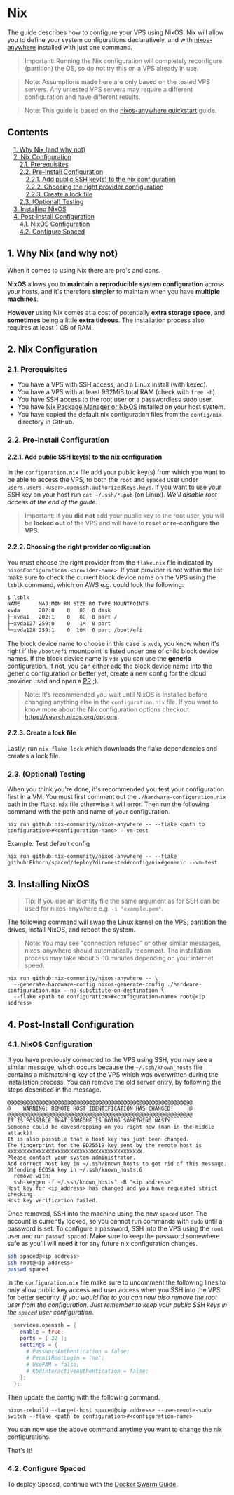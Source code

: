 # Nix <!-- omit in toc -->

The guide describes how to configure your VPS using NixOS. Nix will allow you to define your system configurations declaratively, and with [nixos-anywhere](https://github.com/nix-community/nixos-anywhere) installed with just one command.

> Important: Running the Nix configuration will completely reconfigure (partition) the OS, so do not try this on a VPS already in use.

> Note: Assumptions made here are only based on the tested VPS servers. Any untested VPS servers may require a different configuration and have different results.

> Note: This guide is based on the [nixos-anywhere quickstart](https://github.com/nix-community/nixos-anywhere/blob/9ba099b2ead073e0801b863c880be03a981f2dd1/docs/quickstart.md) guide.

<div style="page-break-after: always;"></div>

## Contents <!-- omit in toc -->

<div class="toc">
  <style>
    .toc > ul { padding-left: 1em; }
    .toc > * * ul { padding-left: 1em; }
    .toc > * > li { list-style-type: none; }
    .toc > * * > li { list-style-type: none; }
  </style>

- [1. Why Nix (and why not)](#1-why-nix-and-why-not)
- [2. Nix Configuration](#2-nix-configuration)
  - [2.1. Prerequisites](#21-prerequisites)
  - [2.2. Pre-Install Configuration](#22-pre-install-configuration)
    - [2.2.1. Add public SSH key(s) to the nix configuration](#221-add-public-ssh-keys-to-the-nix-configuration)
    - [2.2.2. Choosing the right provider configuration](#222-choosing-the-right-provider-configuration)
    - [2.2.3. Create a lock file](#223-create-a-lock-file)
  - [2.3. (Optional) Testing](#23-optional-testing)
- [3. Installing NixOS](#3-installing-nixos)
- [4. Post-Install Configuration](#4-post-install-configuration)
  - [4.1. NixOS Configuration](#41-nixos-configuration)
  - [4.2. Configure Spaced](#42-configure-spaced)

</div>

<div style="page-break-after: always;"></div>

## 1. Why Nix (and why not)

When it comes to using Nix there are pro's and cons.

**NixOS** allows you to **maintain a reproducible system configuration** across your hosts, and it's therefore **simpler** to maintain when you have **multiple machines**.

**However** using Nix comes at a cost of potentially **extra storage space**, and **sometimes** being a little **extra tideous**. The installation process also requires at least 1 GB of RAM.

<div style="page-break-after: always;"></div>

## 2. Nix Configuration

### 2.1. Prerequisites

- You have a VPS with SSH access, and a Linux install (with kexec).
- You have a VPS with at least 962MiB total RAM (check with `free -h`).
- You have SSH access to the root user or a passwordless sudo user.
- You have [Nix Package Manager or NixOS](https://nixos.org/download) installed on your host system.
- You have copied the default nix configuration files from the `config/nix` directory in GitHub.

### 2.2. Pre-Install Configuration

#### 2.2.1. Add public SSH key(s) to the nix configuration

In the `configuration.nix` file add your public key(s) from which you want to be able to access the VPS, to both the `root` and `spaced` user under `users.users.<user>.openssh.authorizedKeys.keys`. If you want to use your SSH key on your host run `cat ~/.ssh/*.pub` (on Linux). _We'll disable root access at the end of the guide._

> Important: If you **did not** add your public key to the root user, you will be **locked out** of the VPS and will have to **reset or re-configure the VPS**.

#### 2.2.2. Choosing the right provider configuration

You must choose the right provider from the `flake.nix` file indicated by `nixosConfigurations.<provider-name>`. If your provider is not within the list make sure to check the current block device name on the VPS using the `lsblk` command, which on AWS e.g. could look the following:

```sh
$ lsblk
NAME      MAJ:MIN RM SIZE RO TYPE MOUNTPOINTS
xvda      202:0    0   8G  0 disk
├─xvda1   202:1    0   8G  0 part /
├─xvda127 259:0    0   1M  0 part
└─xvda128 259:1    0  10M  0 part /boot/efi
```

The block device name to choose in this case is `xvda`, you know when it's right if the `/boot/efi` mountpoint is listed under one of child block device names. If the block device name is `vda` you can use the **generic** configuration. If not, you can either add the block device name into the generic configuration or better yet, create a new config for the cloud provider used and open a [PR](https://github.com/Ekhorn/spaced/compare) ;).

> Note: It's recommended you wait until NixOS is installed before changing anything else in the `configuration.nix` file. If you want to know more about the Nix configuration options checkout https://search.nixos.org/options.

#### 2.2.3. Create a lock file

Lastly, run `nix flake lock` which downloads the flake dependencies and creates a lock file.

### 2.3. (Optional) Testing

When you think you're done, it's recommended you test your configuration first in a VM. You must first comment out the `./hardware-configuration.nix` path in the `flake.nix` file otherwise it will error. Then run the following command with the path and name of your configuration.

```
nix run github:nix-community/nixos-anywhere -- --flake <path to configuration>#<configuration-name> --vm-test
```

Example: Test default config

```
nix run github:nix-community/nixos-anywhere -- --flake github:Ekhorn/spaced/deploy?dir=nested#config/nix#generic --vm-test
```

<div style="page-break-after: always;"></div>

## 3. Installing NixOS

> Tip: If you use an identity file the same argument as for SSH can be used for nixos-anywhere e.g. `-i "example.pem"`.

The following command will swap the Linux kernel on the VPS, paritition the drives, install NixOS, and reboot the system.

> Note: You may see "connection refused" or other similar messages, nixos-anywhere should automatically reconnect. The installation process may take about 5-10 minutes depending on your internet speed.

<!-- ```
nix run github:nix-community/nixos-anywhere -- \
  --kexec "$(nix build --print-out-paths github:Ekhorn/nixos-images#packages.x86_64-linux.kexec-installer-nixos-unstable-noninteractive)/nixos-kexec-installer-noninteractive-x86_64-linux.tar.gz" \
  --generate-hardware-config nixos-generate-config ./hardware-configuration.nix \
  --flake <path to configuration>#<configuration-name> root@<ip address>
``` -->

```
nix run github:nix-community/nixos-anywhere -- \
  --generate-hardware-config nixos-generate-config ./hardware-configuration.nix --no-substitute-on-destination \
  --flake <path to configuration>#<configuration-name> root@<ip address>
```

<div style="page-break-after: always;"></div>

## 4. Post-Install Configuration

### 4.1. NixOS Configuration

If you have previously connected to the VPS using SSH, you may see a similar message, which occurs because the `~/.ssh/known_hosts` file contains a mismatching key of the VPS which was overwritten during the installation process. You can remove the old server entry, by following the steps described in the message.

```
@@@@@@@@@@@@@@@@@@@@@@@@@@@@@@@@@@@@@@@@@@@@@@@@@@@@@@@@@@@
@    WARNING: REMOTE HOST IDENTIFICATION HAS CHANGED!     @
@@@@@@@@@@@@@@@@@@@@@@@@@@@@@@@@@@@@@@@@@@@@@@@@@@@@@@@@@@@
IT IS POSSIBLE THAT SOMEONE IS DOING SOMETHING NASTY!
Someone could be eavesdropping on you right now (man-in-the-middle attack)!
It is also possible that a host key has just been changed.
The fingerprint for the ED25519 key sent by the remote host is
XXXXXXXXXXXXXXXXXXXXXXXXXXXXXXXXXXXXXXXXXXX.
Please contact your system administrator.
Add correct host key in ~/.ssh/known_hosts to get rid of this message.
Offending ECDSA key in ~/.ssh/known_hosts:6
  remove with:
  ssh-keygen -f ~/.ssh/known_hosts" -R "<ip address>"
Host key for <ip_address> has changed and you have requested strict checking.
Host key verification failed.
```

Once removed, SSH into the machine using the new `spaced` user. The account is currently locked, so you cannot run commands with `sudo` until a password is set. To configure a password, SSH into the VPS using the `root` user and run `passwd spaced`. Make sure to keep the password somewhere safe as you'll will need it for any future nix configuration changes.

```sh
ssh spaced@<ip address>
ssh root@<ip address>
passwd spaced
```

In the `configuration.nix` file make sure to uncomment the following lines to only allow public key access and user access when you SSH into the VPS for better security. _If you would like to you can now also remove the root user from the configuration. Just remember to keep your public SSH keys in the `spaced` user configuration._

```nix
  services.openssh = {
    enable = true;
    ports = [ 22 ];
    settings = {
      # PasswordAuthentication = false;
      # PermitRootLogin = "no";
      # UsePAM = false;
      # KbdInteractiveAuthentication = false;
    };
  };
```

Then update the config with the following command.

```
nixos-rebuild --target-host spaced@<ip address> --use-remote-sudo switch --flake <path to configuration>#<configuration-name>
```

You can now use the above command anytime you want to change the nix configurations.

That's it!

<div style="page-break-after: always;"></div>

### 4.2. Configure Spaced

To deploy Spaced, continue with the [Docker Swarm Guide](swarm.md).
